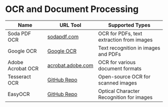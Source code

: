 # OCR and Document Processing

| Name              | URL Tool                                            | Supported Types                                   |
|-------------------|-----------------------------------------------------|---------------------------------------------------|
| Soda PDF OCR      | [sodapdf.com](https://www.sodapdf.com/pdf-tools/ocr-pdf/) | OCR for PDFs, text extraction from images   |
| Google OCR        | [Google OCR](https://cloud.google.com/vision/docs/ocr) | Text recognition in images and PDFs          |
| Adobe Acrobat OCR | [acrobat.adobe.com](https://www.adobe.com/acrobat/online/ocr.html) | OCR for various document formats           |
| Tesseract OCR     | [GitHub Repo](https://github.com/tesseract-ocr/tesseract) | Open-source OCR for scanned images         |
| EasyOCR           | [GitHub Repo](https://github.com/JaidedAI/EasyOCR)  | Optical Character Recognition for images         |
